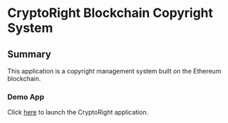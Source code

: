 # CryptoRight Blockchain Copyright System

## Summary

This application is a copyright management system built on the Ethereum blockchain.

### Demo App

Click [here](https://weidongli20.github.io/Cryptoright-frontend/frontend/index.html#) to launch the CryptoRight application.
